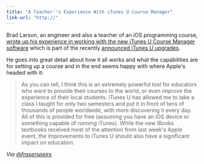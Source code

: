 ```yaml
---
title: "A Teacher''s Experience With iTunes U Course Manager"
link-url: "http://"
---
```

<p>Brad Larson, an engineer and also a teacher of an iOS programming course, <a href="http://www.sunsetlakesoftware.com/2012/01/26/my-experience-new-itunes-u-course-manager">wrote up his experience in working with the new iTunes U Course Manager software</a> which is part of the recently <a href="https://chrisenns.com/2012/01/19/apples-education-announcement/">announced iTunes U upgrades</a>.</p>
<p>He goes into great detail about how it all works and what the capabilities are for setting up a course and in the end seems happy with where Apple's headed with it:</p>
<blockquote><p>
  As you can tell, I think this is an extremely powerful tool for educators who want to provide their courses to the world, or even improve the experience of their local students. iTunes U has allowed me to take a class I taught for only two semesters and put it in front of tens of thousands of people worldwide, with more discovering it every day. All of this is provided for free (assuming you have an iOS device or something capable of running iTunes). While the new iBooks textbooks received most of the attention from last week's Apple event, the improvements to iTunes U should also have a significant impact on education.
</p></blockquote>
<p><em>Via <a href="https://twitter.com/fraserspeirs/status/162595530378194944">@fraserspeirs</a></em></p>
